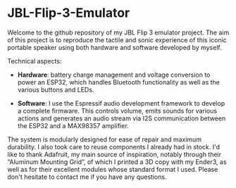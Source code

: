 # JBL-Flip-3-Emulator
Welcome to the github repository of my JBL Flip 3 emulator project. The aim of this project is to reproduce the tactile and sonic experience of this iconic portable speaker using both hardware and software developed by myself.

Technical aspects:
* **Hardware**: battery charge management and voltage conversion to power an ESP32, which handles Bluetooth functionality as well as the various buttons and LEDs.

* **Software**: I use the Espressif audio development framework to develop a complete firmware. This controls volume, emits sounds for various actions and generates an audio stream via I2S communication between the ESP32 and a MAX98357 amplifier.

The system is modularly designed for ease of repair and maximum durability. I also took care to reuse components I already had in stock.
I'd like to thank Adafruit, my main source of inspiration, notably through their “Aluminum Mounting Grid”, of which I printed a 3D copy with my Ender3, as well as for their excellent modules whose standard format I used.
Please don't hesitate to contact me if you have any questions.
